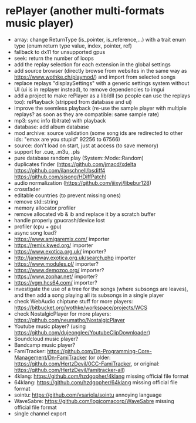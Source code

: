 # rePlayer (another multi-formats music player)

- array: change ReturnType (is_pointer, is_reference,...) with a trait enum type (enum return type value, index, pointer, ref)
- fallback to dx11 for unsupported gpus
- seek: return the number of loops
- add the replay selection for each extension in the global settings
- add source browser (directly browse from websites in the same way as https://www.wothke.ch/playmod/) and import from selected songs
- replace replays "displaySettings" with a generic settings system without UI (ui is in replayer instead), to remove dependencies to imgui
- add a project to make rePlayer as a lib/dll (so people can use the replays too): rePlayback (stripped from database and ui)
- improve the seemless playback (re-use the sample player with multiple replays? as soon as they are compatible: same sample rate)
- mp3: sync info (bitrate) with playback
- database: add album database
- mod archive: source validation (some song ids are redirected to other ids: "emax are you stupid" 92256 to 67566)
- source: don't load on start, just at access (to save memory)
- support for .cue, .m3u, .pls
- pure database random play (System::Mode::Random)
- duplicates finder (https://github.com/jmacd/xdelta https://github.com/ilanschnell/bsdiff4 https://github.com/sisong/HDiffPatch)
- audio normalization (https://github.com/jiixyj/libebur128)
- crossfader
- editable countries (to prevent missing ones)
- remove std::string
- memory allocator profiler
- remove allocated vb & ib and replace it by a scratch buffer
- handle properly gpucrash/device lost
- profiler (cpu + gpu)
- async song load?
- https://www.amigaremix.com/ importer
- https://remix.kwed.org/ importer
- https://www.exotica.org.uk/ importer?
- http://janeway.exotica.org.uk/search.php importer
- https://www.modules.pl/ importer?
- https://www.demozoo.org/ importer?
- https://www.zophar.net/ importer?
- https://vgm.hcs64.com/ importer?
- investigate the use of a tree for the songs (where subsongs are leaves), and then add a song playing all its subsongs in a single player
- check WebAudio chiptune stuff for more players: https://bitbucket.org/wothke/workspace/projects/WCS
- check NostalgicPlayer for more players: https://github.com/neumatho/NostalgicPlayer
- Youtube music player? (using https://github.com/dujeonglee/YoutubeClipDownloader)
- Soundcloud music player?
- Bandcamp music player?
- FamiTracker: https://github.com/Dn-Programming-Core-Management/Dn-FamiTracker (or older: https://github.com/HertzDevil/0CC-FamiTracker, or original: https://github.com/HertzDevil/famitracker-all)
- 4klang: https://github.com/hzdgopher/4klang missing official file format
- 64klang: https://github.com/hzdgopher/64klang missing official file format
- sointu: https://github.com/vsariola/sointu annoying language
- WaveSabre: https://github.com/logicomacorp/WaveSabre missing official file format
- single channel export